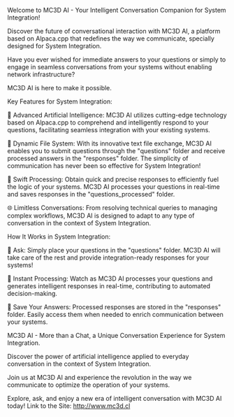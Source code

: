Welcome to MC3D AI - Your Intelligent Conversation Companion for System Integration!

Discover the future of conversational interaction with MC3D AI, a platform based on Alpaca.cpp that redefines the way we communicate, specially designed for System Integration.

Have you ever wished for immediate answers to your questions or simply to engage in seamless conversations from your systems without enabling network infrastructure?

MC3D AI is here to make it possible.

Key Features for System Integration:

🤖 Advanced Artificial Intelligence: MC3D AI utilizes cutting-edge technology based on Alpaca.cpp to comprehend and intelligently respond to your questions, facilitating seamless integration with your existing systems.

📁 Dynamic File System: With its innovative text file exchange, MC3D AI enables you to submit questions through the "questions" folder and receive processed answers in the "responses" folder. The simplicity of communication has never been so effective for System Integration!

🔄 Swift Processing: Obtain quick and precise responses to efficiently fuel the logic of your systems. MC3D AI processes your questions in real-time and saves responses in the "questions_processed" folder.

🌐 Limitless Conversations: From resolving technical queries to managing complex workflows, MC3D AI is designed to adapt to any type of conversation in the context of System Integration.

How It Works in System Integration:

📂 Ask: Simply place your questions in the "questions" folder. MC3D AI will take care of the rest and provide integration-ready responses for your systems!

🤯 Instant Processing: Watch as MC3D AI processes your questions and generates intelligent responses in real-time, contributing to automated decision-making.

💾 Save Your Answers: Processed responses are stored in the "responses" folder. Easily access them when needed to enrich communication between your systems.

MC3D AI - More than a Chat, a Unique Conversation Experience for System Integration.

Discover the power of artificial intelligence applied to everyday conversation in the context of System Integration.

Join us at MC3D AI and experience the revolution in the way we communicate to optimize the operation of your systems.

Explore, ask, and enjoy a new era of intelligent conversation with MC3D AI today! Link to the Site: http://www.mc3d.cl
